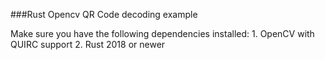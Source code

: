 ###Rust Opencv QR Code decoding example

Make sure you have the following dependencies installed:
    1. OpenCV with QUIRC support
    2. Rust 2018 or newer

